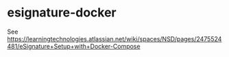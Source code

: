 # esignature-docker

See https://learningtechnologies.atlassian.net/wiki/spaces/NSD/pages/2475524481/eSignature+Setup+with+Docker-Compose